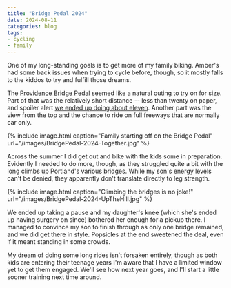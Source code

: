 ```yaml
---
title: "Bridge Pedal 2024"
date: 2024-08-11
categories: blog
tags:
- cycling
- family
---
```


One of my long-standing goals is to get more of my family biking. Amber's had
some back issues when trying to cycle before, though, so it mostly falls to the
kiddos to try and fulfill those dreams.

The [Providence Bridge Pedal](https://www.providence.org/lp/bridge-pedal) seemed
like a natural outing to try on for size. Part of that was the relatively short
distance -- less than twenty on paper, and spoiler alert [we ended up doing about
eleven](https://www.strava.com/activities/12122441570). Another part was the
view from the top and the chance to ride on full freeways that are normally car
only.

{% include image.html
    caption="Family starting off on the Bridge Pedal"
    url="/images/BridgePedal-2024-Together.jpg"
%}

Across the summer I did get out and bike with the kids some in preparation.
Evidently I needed to do more, though, as they struggled quite a bit with the
long climbs up Portland's various bridges. While my son's energy levels can't be
denied, they apparently don't translate directly to leg strength.

{% include image.html
    caption="Climbing the bridges is no joke!"
    url="/images/BridgePedal-2024-UpTheHill.jpg"
%}

We ended up taking a pause and my daughter's knee (which she's ended up having
surgery on since) bothered her enough for a pickup there. I managed to convince
my son to finish through as only one bridge remained, and we did get there in
style. Popsicles at the end sweetened the deal, even if it meant standing in
some crowds.

My dream of doing some long rides isn't forsaken entirely, though as both kids
are entering their teenage years I'm aware that I have a limited window yet to
get them engaged. We'll see how next year goes, and I'll start a little sooner
training next time around.
